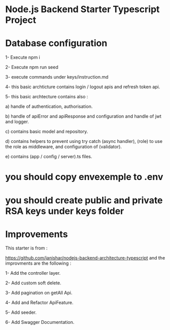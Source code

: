 # Node.js Backend Starter Typescript Project
# Database configuration
1- Execute npm i

2- Execute npm run seed

3- execute commands under keys/instruction.md

4- this basic archticture contains login / logout apis and refresh token api.

5- this basic archtecture contains also :

a) handle of authentication, authorisation.

b) handle of apiError and apiResponse and configuration and handle of jwt and logger.

c) contains basic model and repository.

d) contains helpers to prevent using try catch (async handler), (role) to use the role as middleware, and configuration of (validator).

e) contains (app / config / server).ts files.

# you should copy envexemple to .env
# you should create public and private RSA keys under keys folder 

# Improvements
This starter is from :

https://github.com/janishar/nodejs-backend-architecture-typescript
and the improvments are the following :

1- Add the controller layer.

2- Add custom soft delete.

3- Add pagination on getAll Api.

4- Add and Refactor ApiFeature.

5- Add seeder.

6- Add Swagger Documentation.

